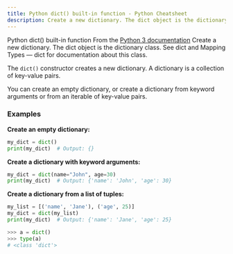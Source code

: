 ```yaml
---
title: Python dict() built-in function - Python Cheatsheet
description: Create a new dictionary. The dict object is the dictionary class. See dict and Mapping Types — dict for documentation about this class.
---
```


<base-title :title="frontmatter.title" :description="frontmatter.description">
Python dict() built-in function
</base-title>

<base-disclaimer>
  <base-disclaimer-title>
    From the <a target="_blank" href="https://docs.python.org/3/library/functions.html#dict">Python 3 documentation</a>
  </base-disclaimer-title>
  <base-disclaimer-content>
   Create a new dictionary. The dict object is the dictionary class. See dict and Mapping Types — dict for documentation about this class.
  </base-disclaimer-content>
</base-disclaimer>

The `dict()` constructor creates a new dictionary. A dictionary is a collection of key-value pairs.

You can create an empty dictionary, or create a dictionary from keyword arguments or from an iterable of key-value pairs.

### Examples

**Create an empty dictionary:**

```python
my_dict = dict()
print(my_dict)  # Output: {}
```

**Create a dictionary with keyword arguments:**

```python
my_dict = dict(name="John", age=30)
print(my_dict)  # Output: {'name': 'John', 'age': 30}
```

**Create a dictionary from a list of tuples:**

```python
my_list = [('name', 'Jane'), ('age', 25)]
my_dict = dict(my_list)
print(my_dict)  # Output: {'name': 'Jane', 'age': 25}
```



```python
>>> a = dict()
>>> type(a)
# <class 'dict'>
```
